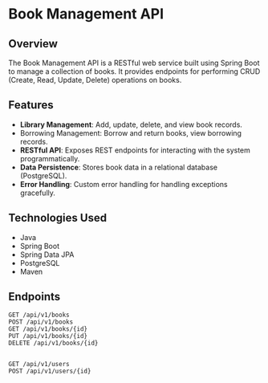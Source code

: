 # Book Management API

## Overview
The Book Management API is a RESTful web service built using Spring Boot to manage a collection of books. It provides endpoints for performing CRUD (Create, Read, Update, Delete) operations on books.

## Features
- **Library Management**: Add, update, delete, and view book records.
- Borrowing Management: Borrow and return books, view borrowing records.
- **RESTful API**: Exposes REST endpoints for interacting with the system programmatically.
- **Data Persistence**: Stores book data in a relational database (PostgreSQL).
- **Error Handling**: Custom error handling for handling exceptions gracefully.

## Technologies Used
- Java
- Spring Boot
- Spring Data JPA
- PostgreSQL
- Maven

## Endpoints
``` 
GET /api/v1/books
POST /api/v1/books
GET /api/v1/books/{id}
PUT /api/v1/books/{id}
DELETE /api/v1/books/{id}


GET /api/v1/users
POST /api/v1/users/{id}
```
